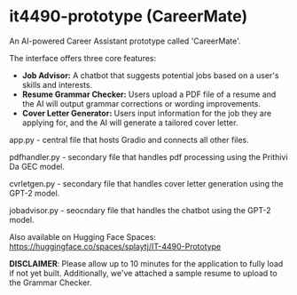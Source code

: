# it4490-prototype (CareerMate)
An AI-powered Career Assistant prototype called 'CareerMate'.

The interface offers three core features:
- **Job Advisor:** A chatbot that suggests potential jobs based on a user's skills and interests.
- **Resume Grammar Checker:** Users upload a PDF file of a resume and the AI will output grammar corrections or wording improvements.
- **Cover Letter Generator:** Users input information for the job they are applying for, and the AI will generate a tailored cover letter.

app.py - central file that hosts Gradio and connects all other files.

pdfhandler.py - secondary file that handles pdf processing using the Prithivi Da GEC model.

cvrletgen.py - secondary file that handles cover letter generation using the GPT-2 model.

jobadvisor.py - seocndary file that handles the chatbot using the GPT-2 model.


Also available on Hugging Face Spaces: https://huggingface.co/spaces/splaytj/IT-4490-Prototype

**DISCLAIMER**: Please allow up to 10 minutes for the application to fully load if not yet built. Additionally, we've attached a sample resume to upload to the Grammar Checker.
